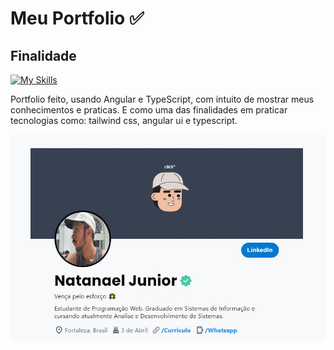 <h1>Meu Portfolio ✅ 
<h2>Finalidade</h2>

[![My Skills](https://skillicons.dev/icons?i=angular)](https://skillicons.dev)

Portfolio feito, usando Angular e TypeScript, com intuito de mostrar meus conhecimentos e praticas. E como uma das finalidades em praticar tecnologias como: tailwind css, angular ui e typescript.

<p><a target="_blank" href="https://portfoliojunior.vercel.app/"><img src="src/assets/portfoliojunior.JPG"></a></p>


